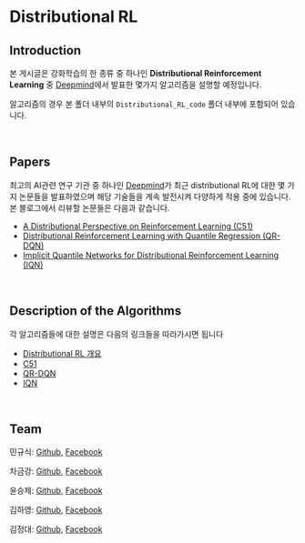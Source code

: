 # Distributional RL
## Introduction

본 게시글은 강화학습의 한 종류 중 하나인 **Distributional Reinforcement Learning** 중 [Deepmind](https://deepmind.com/)에서 발표한 몇가지 알고리즘을 설명할 예정입니다.   

알고리즘의 경우 본 폴더 내부의 `Distributional_RL_code` 폴더 내부에 포함되어 있습니다. 

<br>

## Papers

최고의 AI관련 연구 기관 중 하나인 [Deepmind](https://deepmind.com/)가 최근 distributional RL에 대한 몇 가지 논문들을 발표하였으며 해당 기술들을 계속 발전시켜 다양하게 적용 중에 있습니다. 본 블로그에서 리뷰할 논문들은 다음과 같습니다. 

- [A Distributional Perspective on Reinforcement Learning (C51)](https://arxiv.org/abs/1707.06887)
- [Distributional Reinforcement Learning with Quantile Regression (QR-DQN)](https://arxiv.org/abs/1710.10044)
- [Implicit Quantile Networks for Distributional Reinforcement Learning (IQN)](https://arxiv.org/abs/1806.06923)

<br>

## Description of the Algorithms

각 알고리즘들에 대한 설명은 다음의 링크들을 따라가시면 됩니다 

- [Distributional RL 개요](https://rlkorea.tistory.com/14)
- [C51](https://rlkorea.tistory.com/15)
- [QR-DQN](https://rlkorea.tistory.com/16)
- [IQN](https://rlkorea.tistory.com/18)

<br>

## Team

민규식: [Github](https://github.com/Kyushik), [Facebook](https://www.facebook.com/kyushik.min)

차금강: [Github](https://github.com/chagmgang), [Facebook](https://www.facebook.com/profile.php?id=100002147815509)

윤승제: [Github](https://github.com/sjYoondeltar), [Facebook](https://www.facebook.com/seungje.yoon)

김하영: [Github](https://github.com/hayoung-kim), [Facebook](https://www.facebook.com/altairyoung)

김정대: [Github](https://github.com/kekmodel), [Facebook](https://www.facebook.com/kekmodel)
